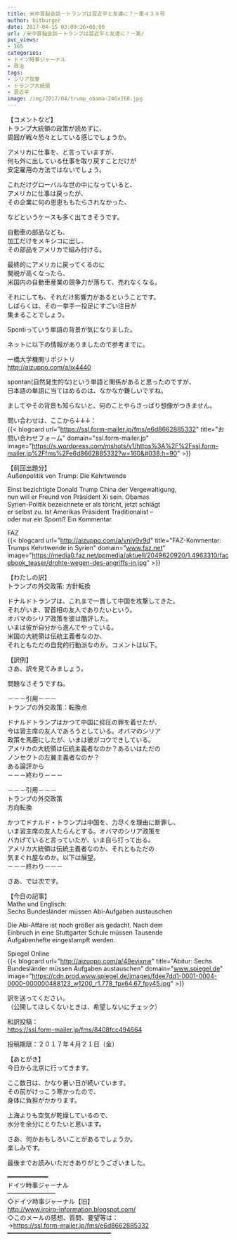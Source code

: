 ```yaml
---
title: 米中首脳会談－トランプは習近平と友達に？－第４３９号
author: bitburger
date: 2017-04-15 03:09:26+00:00
url: /米中首脳会談－トランプは習近平と友達に？－第/
pvc_views:
- 365
categories:
- ドイツ時事ジャーナル
- 政治
tags:
- シリア攻撃
- トランプ大統領
- 習近平
image: /img/2017/04/trump_obama-246x168.jpg
---
```

【コメントなど】  
トランプ大統領の政策が読めずに、  
周囲が戦々恐々としている感じでしょうか。  
  
アメリカに仕事を、と言っていますが、  
何も外に出している仕事を取り戻すことだけが  
安定雇用の方法ではないでしょう。 

これだけグローバルな世の中になっていると、  
アメリカに仕事は戻ったが、  
その企業に何の恩恵ももたらされなかった、  
  
などというケースも多く出てきそうです。 

自動車の部品なども、  
加工だけをメキシコに出し、  
その部品をアメリカで組み付ける。  
  
最終的にアメリカに戻ってくるのに  
関税が高くなったら、  
米国内の自動車産業の競争力が落ちて、売れなくなる。 

それにしても、それだけ影響力があるということです。  
しばらくは、その一挙手一投足にすごい注目が  
集まることでしょう。 

Spontiっていう単語の背景が気になりました。  
  
ネットに以下の情報がありましたので参考までに。  
  
一橋大学機関リポジトリ  
<http://aizuppo.com/a/jx4440>  
  
spontan(自然発生的な)という単語と関係があると思ったのですが、  
日本語の単語に当てはめるのは、なかなか難しいですね。  
  
ましてやその背景も知らないと、何のことやらさっぱり想像がつきません。  
  
問い合わせは、ここから↓↓↓：  
{{< blogcard url="https://ssl.form-mailer.jp/fms/e6d8662885332" title="&#12362;&#21839;&#12356;&#21512;&#12431;&#12379;&#12501;&#12457;&#12540;&#12512;" domain="ssl.form-mailer.jp" image="https://s.wordpress.com/mshots/v1/https%3A%2F%2Fssl.form-mailer.jp%2Ffms%2Fe6d8662885332?w=160&#038;h=90" >}} 

【前回出題分】  
Außenpolitik von Trump: Die Kehrtwende  
  
Einst bezichtigte Donald Trump China der Vergewaltigung,  
nun will er Freund von Präsident Xi sein. Obamas  
Syrien-Politik bezeichnete er als töricht, jetzt schlägt  
er selbst zu. Ist Amerikas Präsident Traditionalist &#8211;  
oder nur ein Sponti? Ein Kommentar.  
  
FAZ  
{{< blogcard url="http://aizuppo.com/a/vnly9v9d" title="FAZ-Kommentar: Trumps Kehrtwende in Syrien" domain="www.faz.net" image="https://media0.faz.net/ppmedia/aktuell/2049620920/1.4963310/facebook_teaser/drohte-wegen-des-angriffs-in.jpg" >}} 

【わたしの訳】  
トランプの外交政策: 方針転換  
  
ドナルドトランプは、これまで一貫して中国を攻撃してきた。  
それがいま、習首相の友人でありたいという。  
オバマのシリア政策を彼は酷評した。  
いまは彼が自分から進んでやっている。  
米国の大統領は伝統主義者なのか、  
それともただの自発的行動派なのか。コメントは以下。 

【訳例】  
さあ、訳を見てみましょう。  
  
問題なさそうですね。 

－－－引用－－－  
トランプの外交政策：転換点  
  
ドナルドトランプはかつて中国に抑圧の罪を着せたが、  
今は習主席の友人であろうとしている。オバマのシリア  
政策を馬鹿にしたが、いまは彼がコウできしている。  
アメリカの大統領は伝統主義者なのか？あるいはただの  
ノンセクトの左翼主義者なのか？  
ある論評から  
－－－終わり－－－ 

－－－引用－－－  
トランプの外交政策  
方向転換  
  
かつてドナルド・トランプは中国を、力尽くを理由に断罪し、  
いま習主席の友人たらんとする。オバマのシリア政策を  
バカげていると言っていたが、いま自ら打って出る。  
アメリカ大統領は伝統主義者なのか、それともただの  
気まぐれ屋なのか。以下は展望。  
－－－終わり－－－ 

さあ、では次です。  
  
【今日の記事】  
Mathe und Englisch:  
Sechs Bundesländer müssen Abi-Aufgaben austauschen  
  
Die Abi-Affäre ist noch größer als gedacht. Nach dem  
Einbruch in eine Stuttgarter Schule müssen Tausende  
Aufgabenhefte eingestampft werden.  
  
Spiegel Online  
{{< blogcard url="http://aizuppo.com/a/49evixnw" title="Abitur: Sechs Bundesländer müssen Aufgaben austauschen" domain="www.spiegel.de" image="https://cdn.prod.www.spiegel.de/images/fdee7dd1-0001-0004-0000-000000488123_w1200_r1.778_fpx64.67_fpy45.jpg" >}} 

訳を送ってください。  
（公開してほしくないときは、希望しないにチェック）  
  
和訳投稿：  
 <https://ssl.form-mailer.jp/fms/8408fcc494664>  
  
投稿期限：２０１７年４月２１日（金） 

【あとがき】  
今日から北京に行ってきます。  
  
ここ数日は、かなり暑い日が続いています。  
その前がけっこう寒かったので、  
身体に負担がかかります。  
  
上海よりも空気が乾燥しているので、  
水分を余分にとりたいと思います。  
  
さあ、何かおもしろいことがあるでしょうか。  
楽しみです。  
  
最後までお読みいただきありがとうございました。 

━━━━━━━━━━━  
ドイツ時事ジャーナル  
───────────  
◇ドイツ時事ジャーナル【旧】  
<http://www.iroiro-information.blogspot.com/>  
◇このメールの感想、質問、要望等は：  
-><https://ssl.form-mailer.jp/fms/e6d8662885332>  
━━━━━━━━━━━━━━━━━━━━━━━━━━━━